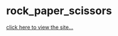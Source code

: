 # rock_paper_scissors
<a href="https://delicate-tanuki-c840ad.netlify.app/">click here to view the site...</a>
